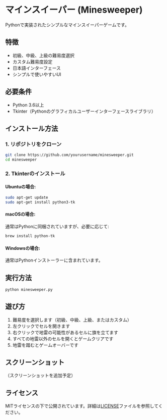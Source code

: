 # マインスイーパー (Minesweeper)

Pythonで実装されたシンプルなマインスイーパーゲームです。

## 特徴

- 初級、中級、上級の難易度選択
- カスタム難易度設定
- 日本語インターフェース
- シンプルで使いやすいUI

## 必要条件

- Python 3.6以上
- Tkinter（Pythonのグラフィカルユーザーインターフェースライブラリ）

## インストール方法

### 1. リポジトリをクローン

```bash
git clone https://github.com/yourusername/minesweeper.git
cd minesweeper
```

### 2. Tkinterのインストール

#### Ubuntuの場合:
```bash
sudo apt-get update
sudo apt-get install python3-tk
```

#### macOSの場合:
通常はPythonに同梱されていますが、必要に応じて:
```bash
brew install python-tk
```

#### Windowsの場合:
通常はPythonインストーラーに含まれています。

## 実行方法

```bash
python minesweeper.py
```

## 遊び方

1. 難易度を選択します（初級、中級、上級、またはカスタム）
2. 左クリックでセルを開きます
3. 右クリックで地雷の可能性があるセルに旗を立てます
4. すべての地雷以外のセルを開くとゲームクリアです
5. 地雷を踏むとゲームオーバーです

## スクリーンショット

（スクリーンショットを追加予定）

## ライセンス

MITライセンスの下で公開されています。詳細は[LICENSE](LICENSE)ファイルを参照してください。
